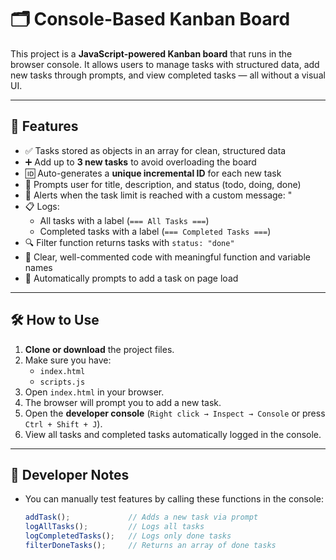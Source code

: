 # 🗂️ Console-Based Kanban Board

This project is a **JavaScript-powered Kanban board** that runs in the browser console. It allows users to manage tasks with structured data, add new tasks through prompts, and view completed tasks — all without a visual UI.

---

## 📌 Features

- ✅ Tasks stored as objects in an array for clean, structured data
- ➕ Add up to **3 new tasks** to avoid overloading the board
- 🆔 Auto-generates a **unique incremental ID** for each new task
- 📝 Prompts user for title, description, and status (todo, doing, done)
- 🚫 Alerts when the task limit is reached with a custom message: "
- 📋 Logs:
  - All tasks with a label (`=== All Tasks ===`)
  - Completed tasks with a label (`=== Completed Tasks ===`)
- 🔍 Filter function returns tasks with `status: "done"`
- 🧠 Clear, well-commented code with meaningful function and variable names
- 🔁 Automatically prompts to add a task on page load

---

## 🛠 How to Use

1. **Clone or download** the project files.
2. Make sure you have:
   - `index.html`
   - `scripts.js`
3. Open `index.html` in your browser.
4. The browser will prompt you to add a new task.
5. Open the **developer console** (`Right click → Inspect → Console` or press `Ctrl + Shift + J`).
6. View all tasks and completed tasks automatically logged in the console.

---

## 🧪 Developer Notes

- You can manually test features by calling these functions in the console:
  ```js
  addTask();             // Adds a new task via prompt
  logAllTasks();         // Logs all tasks
  logCompletedTasks();   // Logs only done tasks
  filterDoneTasks();     // Returns an array of done tasks
